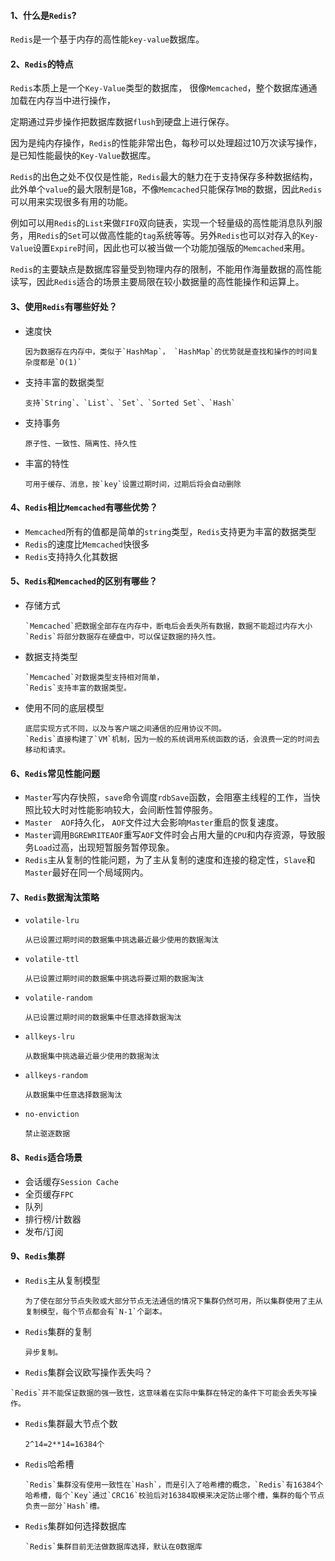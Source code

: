 #### 1、什么是`Redis`?

`Redis`是一个基于内存的高性能`key-value`数据库。

#### 2、`Redis`的特点

`Redis`本质上是一个`Key-Value`类型的数据库， 很像`Memcached`，整个数据库通通加载在内存当中进行操作，

定期通过异步操作把数据库数据`flush`到硬盘上进行保存。

因为是纯内存操作，`Redis`的性能非常出色，每秒可以处理超过10万次读写操作，是已知性能最快的`Key-Value`数据库。

`Redis`的出色之处不仅仅是性能，`Redis`最大的魅力在于支持保存多种数据结构，此外单个`value`的最大限制是1`GB`，不像`Memcached`只能保存1`MB`的数据，因此`Redis`可以用来实现很多有用的功能。

例如可以用`Redis`的`List`来做`FIFO`双向链表，实现一个轻量级的高性能消息队列服务，用`Redis`的`Set`可以做高性能的`tag`系统等等。另外`Redis`也可以对存入的`Key-Value`设置`Expire`时间，因此也可以被当做一个功能加强版的`Memcached`来用。

`Redis`的主要缺点是数据库容量受到物理内存的限制，不能用作海量数据的高性能读写，因此`Redis`适合的场景主要局限在较小数据量的高性能操作和运算上。

#### 3、使用`Redis`有哪些好处？

- 速度快

  ```
  因为数据存在内存中，类似于`HashMap`， `HashMap`的优势就是查找和操作的时间复杂度都是`O(1)`
  ```

- 支持丰富的数据类型

  ```
  支持`String`、`List`、`Set`、`Sorted Set`、`Hash`
  ```

- 支持事务

  ```
  原子性、一致性、隔离性、持久性
  ```

- 丰富的特性

  ```
  可用于缓存、消息，按`key`设置过期时间，过期后将会自动删除
  ```

#### 4、`Redis`相比`Memcached`有哪些优势？

- `Memcached`所有的值都是简单的`string`类型，`Redis`支持更为丰富的数据类型
- `Redis`的速度比`Memcached`快很多
- `Redis`支持持久化其数据

#### 5、`Redis`和`Memcached`的区别有哪些？

- 存储方式

  ```
  `Memcached`把数据全部存在内存中，断电后会丢失所有数据，数据不能超过内存大小
  `Redis`将部分数据存在硬盘中，可以保证数据的持久性。
  ```

- 数据支持类型

  ```
  `Memcached`对数据类型支持相对简单，
  `Redis`支持丰富的数据类型。
  ```

- 使用不同的底层模型

  ```
  底层实现方式不同，以及与客户端之间通信的应用协议不同。
  `Redis`直接构建了`VM`机制，因为一般的系统调用系统函数的话，会浪费一定的时间去移动和请求。
  ```

#### 6、`Redis`常见性能问题

- `Master`写内存快照，`save`命令调度`rdbSave`函数，会阻塞主线程的工作，当快照比较大时对性能影响较大，会间断性暂停服务。
- `Master  AOF`持久化， `AOF`文件过大会影响`Master`重启的恢复速度。
- `Master`调用`BGREWRITEAOF`重写`AOF`文件时会占用大量的`CPU`和内存资源，导致服务`Load`过高，出现短暂服务暂停现象。
- `Redis`主从复制的性能问题，为了主从复制的速度和连接的稳定性，`Slave`和`Master`最好在同一个局域网内。

#### 7、`Redis`数据淘汰策略

- `volatile-lru`

  ```
  从已设置过期时间的数据集中挑选最近最少使用的数据淘汰
  ```

- `volatile-ttl`

  ```
  从已设置过期时间的数据集中挑选将要过期的数据淘汰
  ```

- `volatile-random`

  ```
  从已设置过期时间的数据集中任意选择数据淘汰
  ```

- `allkeys-lru`

  ```
  从数据集中挑选最近最少使用的数据淘汰
  ```

- `allkeys-random`

  ```
  从数据集中任意选择数据淘汰
  ```

- `no-enviction`

  ```
  禁止驱逐数据
  ```

#### 8、`Redis`适合场景

- 会话缓存`Session Cache`
- 全页缓存`FPC`
- 队列
- 排行榜/计数器
- 发布/订阅

#### 9、`Redis`集群

- `Redis`主从复制模型

  ```
  为了使在部分节点失败或大部分节点无法通信的情况下集群仍然可用，所以集群使用了主从复制模型，每个节点都会有`N-1`个副本。
  ```

- `Redis`集群的复制

  ```
  异步复制。
  ```

- `Redis`集群会议欧写操作丢失吗？

```
`Redis`并不能保证数据的强一致性，这意味着在实际中集群在特定的条件下可能会丢失写操作。
```

- `Redis`集群最大节点个数

  ```
  2^14=2**14=16384个
  ```

- `Redis`哈希槽

  ```
  `Redis`集群没有使用一致性在`Hash`，而是引入了哈希槽的概念，`Redis`有16384个哈希槽，每个`Key`通过`CRC16`校验后对16384取模来决定防止哪个槽，集群的每个节点负责一部分`Hash`槽。
  ```

  

- `Redis`集群如何选择数据库

  ```
  `Redis`集群目前无法做数据库选择，默认在0数据库
  ```

